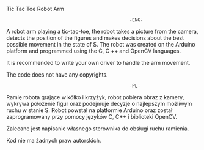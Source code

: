 Tic Tac Toe Robot Arm

                                                 -ENG-

A robot arm playing a tic-tac-toe, the robot takes a picture from the camera, detects the position of the figures and makes decisions about the best possible movement in the state of S. The robot was created on the Arduino platform and programmed using the C, C ++ and OpenCV languages.

It is recommended to write your own driver to handle the arm movement.

The code does not have any copyrights.

                                                 -PL-
Ramię robota grające w kółko i krzyżyk, robot pobiera obraz z kamery, wykrywa
położenie figur oraz podejmuje decyzje o najlepszym możliwym ruchu w stanie S. Robot
powstał na platformie Arduino oraz został zaprogramowany przy pomocy języków C, C++ i
biblioteki OpenCV.

Zalecane jest napisanie własnego sterownika do obsługi ruchu ramienia.

Kod nie ma żadnych praw autorskich.
